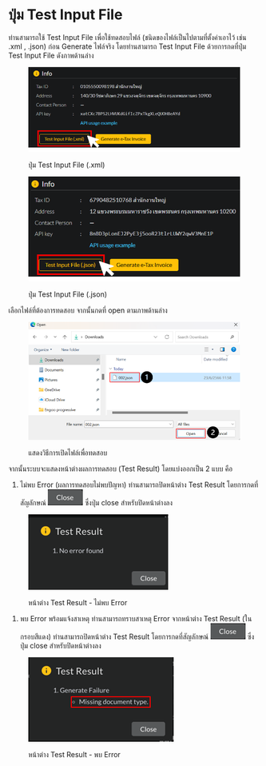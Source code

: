 # ปุ่ม Test Input File

ท่านสามารถใช้ Test Input File เพื่อใช้ทดสอบไฟล์ (ชนิดของไฟล์เป็นไปตามที่ตั้งค่าเอาไว้ เช่น .xml , .json) ก่อน Generate ไฟล์จริง โดยท่านสามารถ Test Input File ด้วยการกดที่ปุ่ม Test Input File ดังภาพด้านล่าง

<figure><img src="../../.gitbook/assets/image (9).png" alt="" width="563"><figcaption><p>ปุ่ม Test Input File (.xml)</p></figcaption></figure>

<figure><img src="../../.gitbook/assets/image (18) (1).png" alt="" width="494"><figcaption><p>ปุ่ม Test Input File (.json)</p></figcaption></figure>

เลือกไฟล์ที่ต้องการทดสอบ จากนั้นกดที่ open ตามภาพด้านล่าง

<figure><img src="../../.gitbook/assets/image (13) (2).png" alt=""><figcaption><p>แสดงวิธีการเปิดไฟล์เพื่อทดสอบ</p></figcaption></figure>

จากนั้นระบบจะแสดงหน้าต่างผลการทดสอบ (Test Result) โดยแบ่งออกเป็น 2 แบบ คือ&#x20;

1. ไม่พบ Error (ผลการทดสอบไม่พบปัญหา) ท่านสามารถปิดหน้าต่าง Test Result โดยการกดที่สัญลักษณ์ <img src="../../.gitbook/assets/image (6) (2).png" alt="" data-size="line"> ซึ่งปุ่ม close สำหรับปิดหน้าต่างลง

<figure><img src="../../.gitbook/assets/image (4) (3).png" alt=""><figcaption><p>หน้าต่าง Test Result - ไม่พบ Error </p></figcaption></figure>

1. พบ Error พร้อมแจ้งสาเหตุ ท่านสามารถทราบสาเหตุ Error จากหน้าต่าง Test Result (ในกรอบสีแดง) ท่านสามารถปิดหน้าต่าง Test Result โดยการกดที่สัญลักษณ์ <img src="../../.gitbook/assets/image (6) (2).png" alt="" data-size="line"> ซึ่งปุ่ม close สำหรับปิดหน้าต่างลง&#x20;

<figure><img src="../../.gitbook/assets/image (1).png" alt=""><figcaption><p>หน้าต่าง Test Result - พบ Error</p></figcaption></figure>
